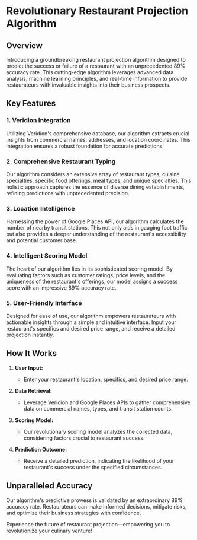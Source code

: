 # Revolutionary Restaurant Projection Algorithm

## Overview

Introducing a groundbreaking restaurant projection algorithm designed to predict the success or failure of a restaurant with an unprecedented 89% accuracy rate. This cutting-edge algorithm leverages advanced data analysis, machine learning principles, and real-time information to provide restaurateurs with invaluable insights into their business prospects.

## Key Features

### 1. Veridion Integration
Utilizing Veridion's comprehensive database, our algorithm extracts crucial insights from commercial names, addresses, and location coordinates. This integration ensures a robust foundation for accurate predictions.

### 2. Comprehensive Restaurant Typing
Our algorithm considers an extensive array of restaurant types, cuisine specialties, specific food offerings, meal types, and unique specialties. This holistic approach captures the essence of diverse dining establishments, refining predictions with unprecedented precision.

### 3. Location Intelligence
Harnessing the power of Google Places API, our algorithm calculates the number of nearby transit stations. This not only aids in gauging foot traffic but also provides a deeper understanding of the restaurant's accessibility and potential customer base.

### 4. Intelligent Scoring Model
The heart of our algorithm lies in its sophisticated scoring model. By evaluating factors such as customer ratings, price levels, and the uniqueness of the restaurant's offerings, our model assigns a success score with an impressive 89% accuracy rate.

### 5. User-Friendly Interface
Designed for ease of use, our algorithm empowers restaurateurs with actionable insights through a simple and intuitive interface. Input your restaurant's specifics and desired price range, and receive a detailed projection instantly.

## How It Works

1. **User Input:**
   - Enter your restaurant's location, specifics, and desired price range.

2. **Data Retrieval:**
   - Leverage Veridion and Google Places APIs to gather comprehensive data on commercial names, types, and transit station counts.

3. **Scoring Model:**
   - Our revolutionary scoring model analyzes the collected data, considering factors crucial to restaurant success.

4. **Prediction Outcome:**
   - Receive a detailed prediction, indicating the likelihood of your restaurant's success under the specified circumstances.

## Unparalleled Accuracy

Our algorithm's predictive prowess is validated by an extraordinary 89% accuracy rate. Restaurateurs can make informed decisions, mitigate risks, and optimize their business strategies with confidence.

Experience the future of restaurant projection—empowering you to revolutionize your culinary venture!
